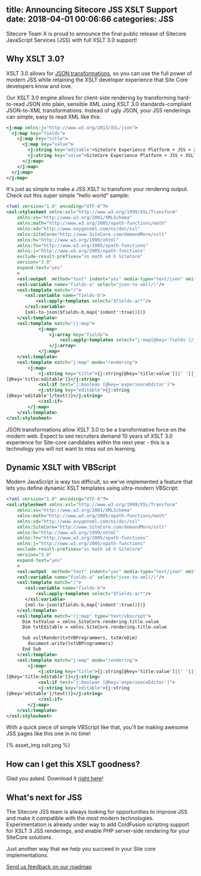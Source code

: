 title: Announcing Sitecore JSS XSLT Support
date: 2018-04-01 00:06:66
categories: JSS
---

Sitecore Team X is proud to announce the final public release of Sitecore JavaScript Services (JSS) with full XSLT 3.0 support!

## Why XSLT 3.0?

XSLT 3.0 allows for [JSON transformations](https://www.xml.com/articles/2017/02/14/why-you-should-be-using-xslt-30/), so you can use the full power of modern JSS while retaining the XSLT developer experience that Site Core developers know and love.

Our XSLT 3.0 engine allows for client-side rendering by transforming hard-to-read JSON into plain, sensible XML using XSLT 3.0 standards-compliant JSON-to-XML transformations. Instead of ugly JSON, your JSS renderings can simple, easy to read XML like this:

```xml
<j:map xmlns:j="http://www.w3.org/2013/XSL/json">
  <j:map key="fields">
    <j:map key="title">
      <j:map key="value">
        <j:string key="editable">SiteCore Experience Platform + JSS + XSLT</j:string>
        <j:string key="value">SiteCore Experience Platform + JSS + XSLT</j:string>
      </j:map>
    </j:map>
  </j:map>
</j:map>
```

It's just as simple to make a JSS XSLT to transform your rendering output. Check out this super simple "hello world" sample:

```xml
<?xml version="1.0" encoding="UTF-8"?>
<xsl:stylesheet xmlns:xsl="http://www.w3.org/1999/XSL/Transform"
    xmlns:xs="http://www.w3.org/2001/XMLSchema"
    xmlns:math="http://www.w3.org/2005/xpath-functions/math"
    xmlns:xd="http://www.oxygenxml.com/ns/doc/xsl"
    xmlns:SiteCore="http://www.SiteCore.com/demandMore/xslt"
    xmlns:h="http://www.w3.org/1999/xhtml"
    xmlns:fn="http://www.w3.org/2005/xpath-functions"
    xmlns:j="http://www.w3.org/2005/xpath-functions"
    exclude-result-prefixes="xs math xd h SiteCore"
    version="3.0"
    expand-text="yes"
    >
    <xsl:output  method="text" indent="yes" media-type="text/json" omit-xml-declaration="yes"/>
    <xsl:variable name="fields-a" select="json-to-xml(/)"/>
    <xsl:template match="/">
       <xsl:variable name="fields-b">
           <xsl:apply-templates select="$fields-a/*"/>
       </xsl:variable>
       {xml-to-json($fields-b,map{'indent':true()})}
    </xsl:template>
    <xsl:template match="/j:map">
            <j:map>
                <j:array key="fields">
                    <xsl:apply-templates select="j:map[@key='fields']/j:map" mode="rendering"/>
                </j:array>
            </j:map>
    </xsl:template>
    <xsl:template match="j:map" mode="rendering">
        <j:map>
            <j:string key="title">{j:string[@key='title:value']||' '||j:string
[@key='title:editable']}</j:string>
            <xsl:if test="j:boolean [@key='experienceEditor']">
            <j:string key="editable">{j:string
[@key='editable']/text()}</j:string>
            </xsl:if>
        </j:map>
    </xsl:template>
</xsl:stylesheet>
```

JSON transformations allow XSLT 3.0 to be a transformative force on the modern web. Expect to see recruiters demand 10 years of XSLT 3.0 experience for Site-core candidates within the next year - this is a technology you will not want to miss out on learning.

## Dynamic XSLT with VBScript

Modern JavaScript is way too difficult, so we've implemented a feature that lets you define dynamic XSLT templates using ultra-modern VBScript:

```xml
<?xml version="1.0" encoding="UTF-8"?>
<xsl:stylesheet xmlns:xsl="http://www.w3.org/1999/XSL/Transform"
    xmlns:xs="http://www.w3.org/2001/XMLSchema"
    xmlns:math="http://www.w3.org/2005/xpath-functions/math"
    xmlns:xd="http://www.oxygenxml.com/ns/doc/xsl"
    xmlns:SiteCore="http://www.SiteCore.com/demandMore/xslt"
    xmlns:h="http://www.w3.org/1999/xhtml"
    xmlns:fn="http://www.w3.org/2005/xpath-functions"
    xmlns:j="http://www.w3.org/2005/xpath-functions"
    exclude-result-prefixes="xs math xd h SiteCore"
    version="3.0"
    expand-text="yes"
    >
    <xsl:output  method="text" indent="yes" media-type="text/json" omit-xml-declaration="yes"/>
    <xsl:variable name="fields-a" select="json-to-xml(/)"/>
    <xsl:template match="/">
       <xsl:variable name="fields-b">
           <xsl:apply-templates select="$fields-a/*"/>
       </xsl:variable>
       {xml-to-json($fields-b,map{'indent':true()})}
    </xsl:template>
    <xsl:template match="/j:map" type="text/vbscript">
      Dim txtValue = xmlns.SiteCore.rendering.title.value
      Dim txtEditable = xmlns.SiteCore.rendering.title.value

      Sub xsltRender(txtVBProgrammers, txtAreDim)
        document.write(txtVBProgrammers)
      End Sub
    </xsl:template>
    <xsl:template match="j:map" mode="rendering">
        <j:map>
            <j:string key="title">{j:string[@key='title:value']||' '||j:string
[@key='title:editable']}</j:string>
            <xsl:if test="j:boolean [@key='experienceEditor']">
            <j:string key="editable">{j:string
[@key='editable']/text()}</j:string>
            </xsl:if>
        </j:map>
    </xsl:template>
</xsl:stylesheet>
```

With a quick piece of simple VBScript like that, you'll be making awesome JSS pages like this one in no time!

{% asset_img xslt.png %}

## How can I get this XSLT goodness?

Glad you asked. Download it [right here](https://goo.gl/EpcFui)!

## What's next for JSS

The Sitecore JSS team is always looking for opportunities to improve JSS and make it compatible with the most modern technologies. Experimentation is already under way to add ColdFusion scripting support for XSLT 3 JSS renderings, and enable PHP server-side rendering for your SiteCore solutions.

Just another way that we help you succeed in your Site core implementations.

[Send us feedback on our roadmap](https://goo.gl/2jTvPX)